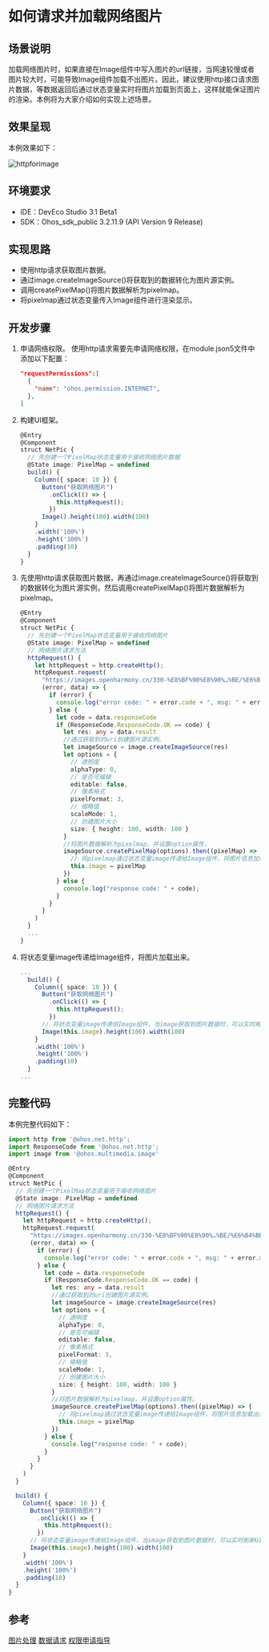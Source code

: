 # 如何请求并加载网络图片

## 场景说明
加载网络图片时，如果直接在Image组件中写入图片的url链接，当网速较慢或者图片较大时，可能导致Image组件加载不出图片。因此，建议使用http接口请求图片数据，等数据返回后通过状态变量实时将图片加载到页面上，这样就能保证图片的渲染。本例将为大家介绍如何实现上述场景。

## 效果呈现
本例效果如下：

![httpforimage](figures\httpforimage.gif)

## 环境要求
- IDE：DevEco Studio 3.1 Beta1
- SDK：Ohos_sdk_public 3.2.11.9 (API Version 9 Release)

## 实现思路
- 使用http请求获取图片数据。
- 通过image.createImageSource()将获取到的数据转化为图片源实例。
- 调用createPixelMap()将图片数据解析为pixelmap。
- 将pixelmap通过状态变量传入Image组件进行渲染显示。

## 开发步骤
1. 申请网络权限。
使用http请求需要先申请网络权限，在module.json5文件中添加以下配置：
    ```json
    "requestPermissions":[
      {
        "name": "ohos.permission.INTERNET",
      },
    ]
    ```
2. 构建UI框架。

    ```ts
    @Entry
    @Component
    struct NetPic {
      // 先创建一个PixelMap状态变量用于接收网络图片数据
      @State image: PixelMap = undefined 
      build() {
        Column({ space: 10 }) {
          Button("获取网络图片")
            .onClick(() => {
              this.httpRequest();
            })
          Image().height(100).width(100)
        }
        .width('100%')
        .height('100%')
        .padding(10)
      }
    }
    ```
3. 先使用http请求获取图片数据，再通过image.createImageSource()将获取到的数据转化为图片源实例，然后调用createPixelMap()将图片数据解析为pixelmap。
    ```ts
    @Entry
    @Component
    struct NetPic {
      // 先创建一个PixelMap状态变量用于接收网络图片
      @State image: PixelMap = undefined 
      // 网络图片请求方法
      httpRequest() { 
        let httpRequest = http.createHttp();
        httpRequest.request(
          "https://images.openharmony.cn/330-%E8%BF%90%E8%90%…%BE/%E6%B4%BB%E5%8A%A8/419/3.2releas-1920-480.jpg", //网络图片地址
          (error, data) => {
            if (error) {
              console.log("error code: " + error.code + ", msg: " + error.message)
            } else {
              let code = data.responseCode
              if (ResponseCode.ResponseCode.OK == code) {
                let res: any = data.result
                //通过获取到的uri创建图片源实例。
                let imageSource = image.createImageSource(res) 
                let options = {
                  // 透明度
                  alphaType: 0, 
                  // 是否可编辑
                  editable: false,
                  // 像素格式
                  pixelFormat: 3, 
                  // 缩略值
                  scaleMode: 1, 
                  // 创建图片大小
                  size: { height: 100, width: 100 }
                } 
                //将图片数据解析为pixelmap，并设置option属性。
                imageSource.createPixelMap(options).then((pixelMap) => { 
                  // 将pixelmap通过状态变量image传递给Image组件，将图片信息加载出来。
                  this.image = pixelMap
                })
              } else {
                console.log("response code: " + code);
              }
            }
          }
        )
      }
      ...
    }
    ```
4. 将状态变量image传递给Image组件，将图片加载出来。
    ```ts
    ...
      build() {
        Column({ space: 10 }) {
          Button("获取网络图片")
            .onClick(() => {
              this.httpRequest();
            })
          // 将状态变量image传递给Image组件，当image获取到图片数据时，可以实时刷新UI
          Image(this.image).height(100).width(100)
        }
        .width('100%')
        .height('100%')
        .padding(10)
      }
    ...
    ```

## 完整代码
本例完整代码如下：
```ts
import http from '@ohos.net.http';
import ResponseCode from '@ohos.net.http';
import image from '@ohos.multimedia.image'

@Entry
@Component
struct NetPic {
  // 先创建一个PixelMap状态变量用于接收网络图片
  @State image: PixelMap = undefined
  // 网络图片请求方法
  httpRequest() {
    let httpRequest = http.createHttp();
    httpRequest.request(
      "https://images.openharmony.cn/330-%E8%BF%90%E8%90%…%BE/%E6%B4%BB%E5%8A%A8/419/3.2releas-1920-480.jpg", //网络图片地址
      (error, data) => {
        if (error) {
          console.log("error code: " + error.code + ", msg: " + error.message)
        } else {
          let code = data.responseCode
          if (ResponseCode.ResponseCode.OK == code) {
            let res: any = data.result
            //通过获取到的uri创建图片源实例。
            let imageSource = image.createImageSource(res)
            let options = {
              // 透明度
              alphaType: 0,
              // 是否可编辑
              editable: false,
              // 像素格式
              pixelFormat: 3,
              // 缩略值
              scaleMode: 1,
              // 创建图片大小
              size: { height: 100, width: 100 }
            }
            //将图片数据解析为pixelmap，并设置option属性。
            imageSource.createPixelMap(options).then((pixelMap) => {
              // 将pixelmap通过状态变量image传递给Image组件，将图片信息加载出来。
              this.image = pixelMap
            })
          } else {
            console.log("response code: " + code);
          }
        }
      }
    )
  }

  build() {
    Column({ space: 10 }) {
      Button("获取网络图片")
        .onClick(() => {
          this.httpRequest();
        })
      // 将状态变量image传递给Image组件，当image获取到图片数据时，可以实时刷新UI
      Image(this.image).height(100).width(100)
    }
    .width('100%')
    .height('100%')
    .padding(10)
  }
}
```

## 参考
[图片处理](../application-dev/reference/apis/js-apis-image.md)
[数据请求](../application-dev/reference/apis/js-apis-http.md)
[权限申请指导](../application-dev/security/accesstoken-guidelines.md)